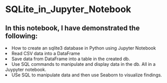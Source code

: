 # SQLite_in_Jupyter_Notebook


## In this notebook, I have demonstrated the following:

<li> How to create an sqlite3 database in Python using Jupyter Notebook
<li> Read CSV data into a DataFrame
<li> Save data from DataFrame into a table in the created db.
<li> Use SQL commands to manipulate and display data in the db. All in a Juypyter notebook.
<li> USe SQL to manipulate data and then use Seaborn to visualize findings.



